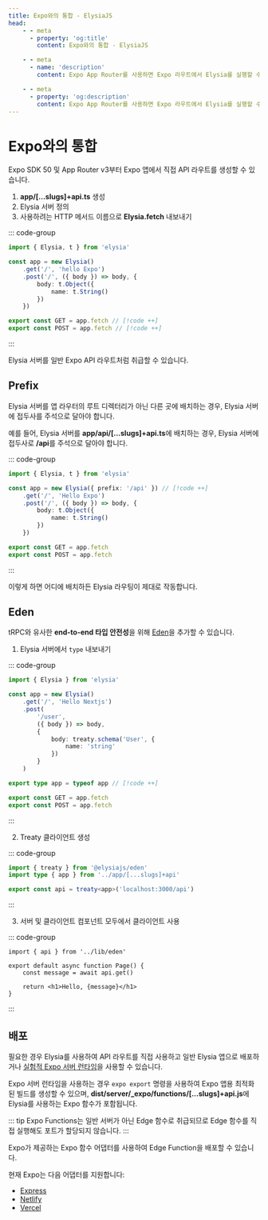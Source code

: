 ```yaml
---
title: Expo와의 통합 - ElysiaJS
head:
    - - meta
      - property: 'og:title'
        content: Expo와의 통합 - ElysiaJS

    - - meta
      - name: 'description'
        content: Expo App Router를 사용하면 Expo 라우트에서 Elysia를 실행할 수 있습니다. WinterCG 호환성 덕분에 Elysia는 정상적으로 작동합니다.

    - - meta
      - property: 'og:description'
        content: Expo App Router를 사용하면 Expo 라우트에서 Elysia를 실행할 수 있습니다. WinterCG 호환성 덕분에 Elysia는 정상적으로 작동합니다.
---
```


# Expo와의 통합

Expo SDK 50 및 App Router v3부터 Expo 앱에서 직접 API 라우트를 생성할 수 있습니다.

1. **app/[...slugs]+api.ts** 생성
2. Elysia 서버 정의
3. 사용하려는 HTTP 메서드 이름으로 **Elysia.fetch** 내보내기

::: code-group

```typescript [app/[...slugs]+api.ts]
import { Elysia, t } from 'elysia'

const app = new Elysia()
    .get('/', 'hello Expo')
    .post('/', ({ body }) => body, {
        body: t.Object({
            name: t.String()
        })
    })

export const GET = app.fetch // [!code ++]
export const POST = app.fetch // [!code ++]
```

:::

Elysia 서버를 일반 Expo API 라우트처럼 취급할 수 있습니다.

## Prefix
Elysia 서버를 앱 라우터의 루트 디렉터리가 아닌 다른 곳에 배치하는 경우, Elysia 서버에 접두사를 주석으로 달아야 합니다.

예를 들어, Elysia 서버를 **app/api/[...slugs]+api.ts**에 배치하는 경우, Elysia 서버에 접두사로 **/api**를 주석으로 달아야 합니다.

::: code-group

```typescript [app/api/[...slugs]+api.ts]
import { Elysia, t } from 'elysia'

const app = new Elysia({ prefix: '/api' }) // [!code ++]
    .get('/', 'Hello Expo')
    .post('/', ({ body }) => body, {
        body: t.Object({
            name: t.String()
        })
    })

export const GET = app.fetch
export const POST = app.fetch
```

:::

이렇게 하면 어디에 배치하든 Elysia 라우팅이 제대로 작동합니다.

## Eden

tRPC와 유사한 **end-to-end 타입 안전성**을 위해 [Eden](/eden/overview)을 추가할 수 있습니다.

1. Elysia 서버에서 `type` 내보내기

::: code-group

```typescript [app/[...slugs]+api.ts]
import { Elysia } from 'elysia'

const app = new Elysia()
	.get('/', 'Hello Nextjs')
	.post(
		'/user',
		({ body }) => body,
		{
			body: treaty.schema('User', {
				name: 'string'
			})
		}
	)

export type app = typeof app // [!code ++]

export const GET = app.fetch
export const POST = app.fetch
```

:::

2. Treaty 클라이언트 생성

::: code-group

```typescript [lib/eden.ts]
import { treaty } from '@elysiajs/eden'
import type { app } from '../app/[...slugs]+api'

export const api = treaty<app>('localhost:3000/api')
```

:::

3. 서버 및 클라이언트 컴포넌트 모두에서 클라이언트 사용

::: code-group

```tsx [app/page.tsx]
import { api } from '../lib/eden'

export default async function Page() {
	const message = await api.get()

	return <h1>Hello, {message}</h1>
}
```

:::

## 배포
필요한 경우 Elysia를 사용하여 API 라우트를 직접 사용하고 일반 Elysia 앱으로 배포하거나 [실험적 Expo 서버 런타임](https://docs.expo.dev/router/reference/api-routes/#deployment)을 사용할 수 있습니다.

Expo 서버 런타임을 사용하는 경우 `expo export` 명령을 사용하여 Expo 앱용 최적화된 빌드를 생성할 수 있으며, **dist/server/_expo/functions/[...slugs\]+api.js**에 Elysia를 사용하는 Expo 함수가 포함됩니다.

::: tip
Expo Functions는 일반 서버가 아닌 Edge 함수로 취급되므로 Edge 함수를 직접 실행해도 포트가 할당되지 않습니다.
:::

Expo가 제공하는 Expo 함수 어댑터를 사용하여 Edge Function을 배포할 수 있습니다.

현재 Expo는 다음 어댑터를 지원합니다:
- [Express](https://docs.expo.dev/router/reference/api-routes/#express)
- [Netlify](https://docs.expo.dev/router/reference/api-routes/#netlify)
- [Vercel](https://docs.expo.dev/router/reference/api-routes/#vercel)

